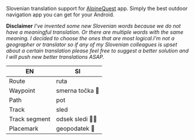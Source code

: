 Slovenian translation support for [AlpineQuest](https://www.alpinequest.net/) app. Simply the best outdoor navigation app you can get for your Android.

**Disclaimer**
*I've invented some new Slovenian words because we do not have a meaningful translation. Or there are multiple words with the same meaning. I decided to choose the ones that are most logical.I'm not a geographer or translator so if any of my Slovenian colleagues is upset about a certain translation please feel free to suggest a better solution and I will push new better translations ASAP.*

| EN | SI |
| ----------- | ----------- |
| Route | ruta |
| Waypoint | smerna točka 🤔 |
| Path | pot|
| Track | sled |
| Track segment | odsek sledi 🤷‍♂️ |
| Placemark | geopodatek 🤷 |

